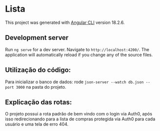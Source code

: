 # Lista

This project was generated with [Angular CLI](https://github.com/angular/angular-cli) version 18.2.6.

## Development server

Run `ng serve` for a dev server. Navigate to `http://localhost:4200/`. The application will automatically reload if you change any of the source files.

## Utilização do código:

Para inicializar o banco de dados: rode `json-server --watch db.json --port 3000` na pasta do projeto.

## Explicação das rotas:

O projeto possui a rota padrão de bem vindo com o login via Auth0, após isso redirecionando para a lista de compras protegida via Auth0 para cada usuário e uma tela de erro 404.
